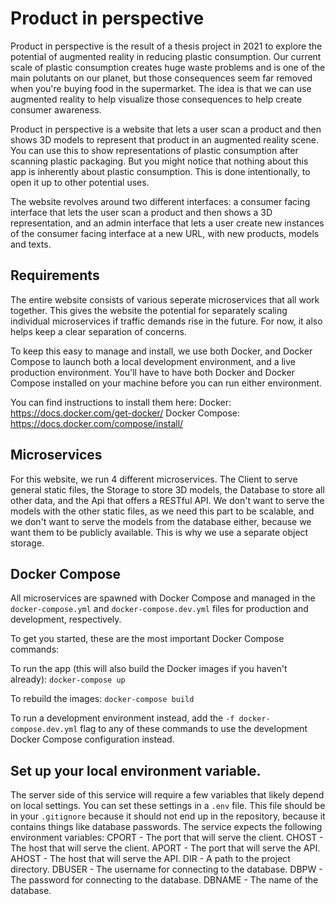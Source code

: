 # Product in perspective
Product in perspective is the result of a thesis project in 2021 to explore the
potential of augmented reality in reducing plastic consumption. Our current
scale of plastic consumption creates huge waste problems and is one of the main
polutants on our planet, but those consequences seem far removed when you're
buying food in the supermarket. The idea is that we can use augmented reality
to help visualize those consequences to help create consumer awareness.

Product in perspective is a website that lets a user scan a product and then
shows 3D models to represent that product in an augmented reality scene. You can
use this to show representations of plastic consumption after scanning plastic
packaging. But you might notice that nothing about this app is inherently about
plastic consumption. This is done intentionally, to open it up to other
potential uses.

The website revolves around two different interfaces: a consumer facing
interface that lets the user scan a product and then shows a 3D representation,
and an admin interface that lets a user create new instances of the consumer
facing interface at a new URL, with new products, models and texts.

## Requirements
The entire website consists of various seperate microservices that all work
together. This gives the website the potential for separately scaling individual
microservices if traffic demands rise in the future. For now, it also helps keep
a clear separation of concerns.

To keep this easy to manage and install, we use both Docker, and Docker Compose
to launch both a local development environment, and a live production
environment. You'll have to have both Docker and Docker Compose installed on
your machine before you can run either environment.

You can find instructions to install them here:
Docker:           https://docs.docker.com/get-docker/
Docker Compose:   https://docs.docker.com/compose/install/

## Microservices
For this website, we run 4 different microservices. The Client to serve general
static files, the Storage to store 3D models, the Database to store all other
data, and the Api that offers a RESTful API. We don't want to serve the models
with the other static files, as we need this part to be scalable, and we don't
want to serve the models from the database either, because we want them to be
publicly available. This is why we use a separate object storage.

## Docker Compose
All microservices are spawned with Docker Compose and managed in the
`docker-compose.yml` and `docker-compose.dev.yml` files for production and
development, respectively.

To get you started, these are the most important Docker Compose commands:

To run the app (this will also build the Docker images if you haven't already):
`docker-compose up`

To rebuild the images:
`docker-compose build`

To run a development environment instead, add the `-f docker-compose.dev.yml`
flag to any of these commands to use the development Docker Compose
configuration instead.

## Set up your local environment variable.
The server side of this service will require a few variables that likely depend
on local settings. You can set these settings in a `.env` file. This file should
be in your `.gitignore` because it should not end up in the repository, because
it contains things like database passwords. The service expects the following
environment variables:
CPORT   - The port that will serve the client.
CHOST   - The host that will serve the client.
APORT   - The port that will serve the API.
AHOST   - The host that will serve the API.
DIR     - A path to the project directory.
DBUSER  - The username for connecting to the database.
DBPW    - The password for connecting to the database.
DBNAME  - The name of the database.
